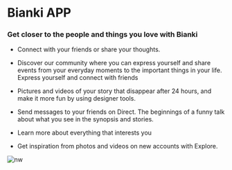 # Bianki APP

### Get closer to the people and things you love with Bianki 

* Connect with your friends or share your thoughts. 

* Discover our community where you can express yourself and share events from your everyday moments to the important things in your life.
Express yourself and connect with friends

* Pictures and videos of your story that disappear after 24 hours, and make it more fun by using designer tools.

* Send messages to your friends on Direct. The beginnings of a funny talk about what you see in the synopsis and stories.

* Learn more about everything that interests you

* Get inspiration from photos and videos on new accounts with Explore.

![nw](https://user-images.githubusercontent.com/70061912/93709030-4d7e8180-fb3b-11ea-85f6-955157396eda.gif)

